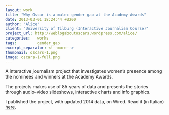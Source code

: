 ```yaml
---
layout: work
title: "Why Oscar is a male: gender gap at the Academy Awards"
date: 2013-03-01 18:24:44 +0200
author: "Alice"
client: "University of Tilburg (Interactive Journalism Course)"
project_url: http://weblogaboutoscars.wordpress.com/alice/
categories:   works
tags:         gender_gap
excerpt_separator: <!--more-->
thumbnail: oscars-1.png
image: oscars-1-full.png
---
```

A interactive journalism project that investigates women’s presence among the nominees and winners at the Academy Awards.
<!--more-->

The projects makes use of 85 years of data and presents the stories through audio-video slideshows, interactive charts and info graphics.

I published the project, with updated 2014 data, on Wired. Read it (in Italian) [here](http://www.wired.it/play/cinema/2014/03/03/oscar-2014-donne/).